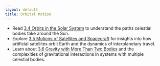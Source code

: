 ```yaml
---
layout: default
title: Orbital Motion
---
```


- Read [3.4 Orbits in the Solar System](https://openstax.org/books/astronomy-2e/pages/3-4-orbits-in-the-solar-system) to understand the paths celestial bodies take around the Sun.
- Explore [3.5 Motions of Satellites and Spacecraft](https://openstax.org/books/astronomy-2e/pages/3-5-motions-of-satellites-and-spacecraft) for insights into how artificial satellites orbit Earth and the dynamics of interplanetary travel.
- Learn about [3.6 Gravity with More Than Two Bodies](https://openstax.org/books/astronomy-2e/pages/3-6-gravity-with-more-than-two-bodies) and the complexities of gravitational interactions in systems with multiple celestial bodies.
